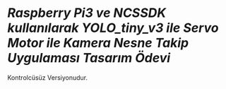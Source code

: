 # _Raspberry Pi3 ve NCSSDK kullanılarak YOLO_tiny_v3 ile Servo Motor ile Kamera Nesne Takip Uygulaması Tasarım Ödevi_

Kontrolcüsüz Versiyonudur.
